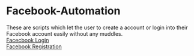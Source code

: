 # Facebook-Automation
These are scripts which let the user to create a account or login into their Facebook account easily without any muddles.</br>
<a href="https://github.com/mr-white-hat/Facebook-Automation/blob/master/Facebook%20Login.py">Facecbook Login</a></br>
<a href="https://github.com/mr-white-hat/Facebook-Automation/blob/master/Facebook%20Register.py">Facebook Registration</a></br>
